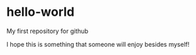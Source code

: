 hello-world
===========

My first repository for github

I hope this is something that someone will enjoy besides myself!
